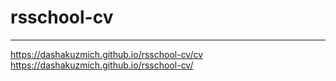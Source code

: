 # rsschool-cv
****
https://dashakuzmich.github.io/rsschool-cv/cv
https://dashakuzmich.github.io/rsschool-cv/
